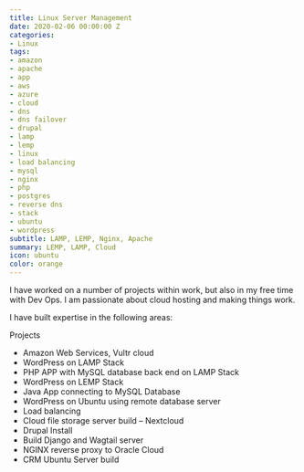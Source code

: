 ```yaml
---
title: Linux Server Management
date: 2020-02-06 00:00:00 Z
categories:
- Linux
tags:
- amazon
- apache
- app
- aws
- azure
- cloud
- dns
- dns failover
- drupal
- lamp
- lemp
- linux
- load balancing
- mysql
- nginx
- php
- postgres
- reverse dns
- stack
- ubuntu
- wordpress
subtitle: LAMP, LEMP, Nginx, Apache
summary: LEMP, LAMP, Cloud
icon: ubuntu
color: orange
---
```


I have worked on a number of projects within work, but also in my free time with Dev Ops. I am passionate about cloud hosting and making things work.

I have built expertise in the following areas:

Projects

- Amazon Web Services, Vultr cloud
- WordPress on LAMP Stack
- PHP APP with MySQL database back end on LAMP Stack
- WordPress on LEMP Stack
- Java App connecting to MySQL Database
- WordPress on Ubuntu using remote database server
- Load balancing
- Cloud file storage server build – Nextcloud
- Drupal Install
- Build Django and Wagtail server
- NGINX reverse proxy to Oracle Cloud
- CRM Ubuntu Server build
